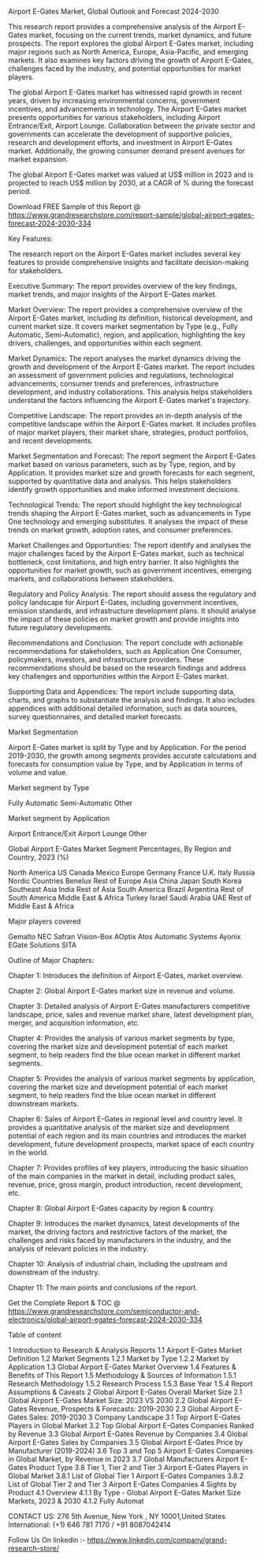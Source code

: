 Airport E-Gates Market, Global Outlook and Forecast 2024-2030


This research report provides a comprehensive analysis of the Airport E-Gates market, focusing on the current trends, market dynamics, and future prospects. The report explores the global Airport E-Gates market, including major regions such as North America, Europe, Asia-Pacific, and emerging markets. It also examines key factors driving the growth of Airport E-Gates, challenges faced by the industry, and potential opportunities for market players.

The global Airport E-Gates market has witnessed rapid growth in recent years, driven by increasing environmental concerns, government incentives, and advancements in technology. The Airport E-Gates market presents opportunities for various stakeholders, including Airport Entrance/Exit, Airport Lounge. Collaboration between the private sector and governments can accelerate the development of supportive policies, research and development efforts, and investment in Airport E-Gates market. Additionally, the growing consumer demand present avenues for market expansion.

The global Airport E-Gates market was valued at US$ million in 2023 and is projected to reach US$ million by 2030, at a CAGR of % during the forecast period.

Download FREE Sample of this Report @ https://www.grandresearchstore.com/report-sample/global-airport-egates-forecast-2024-2030-334


Key Features:

The research report on the Airport E-Gates market includes several key features to provide comprehensive insights and facilitate decision-making for stakeholders.

Executive Summary: The report provides overview of the key findings, market trends, and major insights of the Airport E-Gates market.

Market Overview: The report provides a comprehensive overview of the Airport E-Gates market, including its definition, historical development, and current market size. It covers market segmentation by Type (e.g., Fully Automatic, Semi-Automatic), region, and application, highlighting the key drivers, challenges, and opportunities within each segment.

Market Dynamics: The report analyses the market dynamics driving the growth and development of the Airport E-Gates market. The report includes an assessment of government policies and regulations, technological advancements, consumer trends and preferences, infrastructure development, and industry collaborations. This analysis helps stakeholders understand the factors influencing the Airport E-Gates market's trajectory.

Competitive Landscape: The report provides an in-depth analysis of the competitive landscape within the Airport E-Gates market. It includes profiles of major market players, their market share, strategies, product portfolios, and recent developments.

Market Segmentation and Forecast: The report segment the Airport E-Gates market based on various parameters, such as by Type, region, and by Application. It provides market size and growth forecasts for each segment, supported by quantitative data and analysis. This helps stakeholders identify growth opportunities and make informed investment decisions.

Technological Trends: The report should highlight the key technological trends shaping the Airport E-Gates market, such as advancements in Type One technology and emerging substitutes. It analyses the impact of these trends on market growth, adoption rates, and consumer preferences.

Market Challenges and Opportunities: The report identify and analyses the major challenges faced by the Airport E-Gates market, such as technical bottleneck, cost limitations, and high entry barrier. It also highlights the opportunities for market growth, such as government incentives, emerging markets, and collaborations between stakeholders.

Regulatory and Policy Analysis: The report should assess the regulatory and policy landscape for Airport E-Gates, including government incentives, emission standards, and infrastructure development plans. It should analyse the impact of these policies on market growth and provide insights into future regulatory developments.

Recommendations and Conclusion: The report conclude with actionable recommendations for stakeholders, such as Application One Consumer, policymakers, investors, and infrastructure providers. These recommendations should be based on the research findings and address key challenges and opportunities within the Airport E-Gates market.

Supporting Data and Appendices: The report include supporting data, charts, and graphs to substantiate the analysis and findings. It also includes appendices with additional detailed information, such as data sources, survey questionnaires, and detailed market forecasts.

Market Segmentation

Airport E-Gates market is split by Type and by Application. For the period 2019-2030, the growth among segments provides accurate calculations and forecasts for consumption value by Type, and by Application in terms of volume and value.

Market segment by Type



Fully Automatic
Semi-Automatic
Other


Market segment by Application



Airport Entrance/Exit
Airport Lounge
Other


Global Airport E-Gates Market Segment Percentages, By Region and Country, 2023 (%)



North America
US
Canada
Mexico
Europe
Germany
France
U.K.
Italy
Russia
Nordic Countries
Benelux
Rest of Europe
Asia
China
Japan
South Korea
Southeast Asia
India
Rest of Asia
South America
Brazil
Argentina
Rest of South America
Middle East & Africa
Turkey
Israel
Saudi Arabia
UAE
Rest of Middle East & Africa


Major players covered



Gemalto
NEC
Safran
Vision-Box
AOptix
Atos
Automatic Systems
Ayonix
EGate Solutions
SITA


Outline of Major Chapters:

Chapter 1: Introduces the definition of Airport E-Gates, market overview.

Chapter 2: Global Airport E-Gates market size in revenue and volume.

Chapter 3: Detailed analysis of Airport E-Gates manufacturers competitive landscape, price, sales and revenue market share, latest development plan, merger, and acquisition information, etc.

Chapter 4: Provides the analysis of various market segments by type, covering the market size and development potential of each market segment, to help readers find the blue ocean market in different market segments.

Chapter 5: Provides the analysis of various market segments by application, covering the market size and development potential of each market segment, to help readers find the blue ocean market in different downstream markets.

Chapter 6: Sales of Airport E-Gates in regional level and country level. It provides a quantitative analysis of the market size and development potential of each region and its main countries and introduces the market development, future development prospects, market space of each country in the world.

Chapter 7: Provides profiles of key players, introducing the basic situation of the main companies in the market in detail, including product sales, revenue, price, gross margin, product introduction, recent development, etc.

Chapter 8: Global Airport E-Gates capacity by region & country.

Chapter 9: Introduces the market dynamics, latest developments of the market, the driving factors and restrictive factors of the market, the challenges and risks faced by manufacturers in the industry, and the analysis of relevant policies in the industry.

Chapter 10: Analysis of industrial chain, including the upstream and downstream of the industry.

Chapter 11: The main points and conclusions of the report.

Get the Complete Report & TOC @ https://www.grandresearchstore.com/semiconductor-and-electronics/global-airport-egates-forecast-2024-2030-334

Table of content

1 Introduction to Research & Analysis Reports
1.1 Airport E-Gates Market Definition
1.2 Market Segments
1.2.1 Market by Type
1.2.2 Market by Application
1.3 Global Airport E-Gates Market Overview
1.4 Features & Benefits of This Report
1.5 Methodology & Sources of Information
1.5.1 Research Methodology
1.5.2 Research Process
1.5.3 Base Year
1.5.4 Report Assumptions & Caveats
2 Global Airport E-Gates Overall Market Size
2.1 Global Airport E-Gates Market Size: 2023 VS 2030
2.2 Global Airport E-Gates Revenue, Prospects & Forecasts: 2019-2030
2.3 Global Airport E-Gates Sales: 2019-2030
3 Company Landscape
3.1 Top Airport E-Gates Players in Global Market
3.2 Top Global Airport E-Gates Companies Ranked by Revenue
3.3 Global Airport E-Gates Revenue by Companies
3.4 Global Airport E-Gates Sales by Companies
3.5 Global Airport E-Gates Price by Manufacturer (2019-2024)
3.6 Top 3 and Top 5 Airport E-Gates Companies in Global Market, by Revenue in 2023
3.7 Global Manufacturers Airport E-Gates Product Type
3.8 Tier 1, Tier 2 and Tier 3 Airport E-Gates Players in Global Market
3.8.1 List of Global Tier 1 Airport E-Gates Companies
3.8.2 List of Global Tier 2 and Tier 3 Airport E-Gates Companies
4 Sights by Product
4.1 Overview
4.1.1 By Type - Global Airport E-Gates Market Size Markets, 2023 & 2030
4.1.2 Fully Automat

CONTACT US:
276 5th Avenue, New York , NY 10001,United States
International: (+1) 646 781 7170 / +91 8087042414

Follow Us On linkedin :- https://www.linkedin.com/company/grand-research-store/



